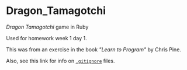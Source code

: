 # Dragon_Tamagotchi
_Dragon Tamagotchi_ game in Ruby

Used for homework week 1 day 1.

This was from an exercise in the book _"Learn to Program"_ by Chris Pine.

Also, see this link for info on [`.gitignore`](https://help.github.com/articles/ignoring-files/) files.


